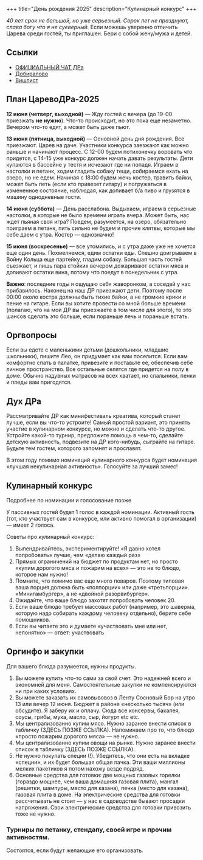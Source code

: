 +++
title="День рождения 2025"
description="Кулинарный конкурс"
+++

_40 лет срок не большой, но уже серьезный. Сорок лет не празднуют, слава богу что я не суеверный._ Если можешь уверенно отличить Царева среди гостей, ты приглашен. Бери с собой жену/мужа и детей.

Ссылки
---

- [ОФИЦИАЛЬНЫЙ ЧАТ ДРа](https://t.me/+WHOb0ICG5RZkNGYy)
- [Добиралово](https://leotsarev.ru/personal/korvet/)
- [Вишлист](https://leotsarev.ru/personal/wishlist/leo/)
<!-- - [Чат, где обсуждают подарки](https://t.me/+ZfMzbkxf5tljMTUy) -->

План ЦаревоДРа-2025
---

**12 июня (четверг, выходной)** — Жду гостей с вечера (до 19-00 приезжать **не нужно**). Что-то происходит, но это пока еще незаметно. Вечером что-то едят, а может быть даже пьют.

**13 июня (пятница, выходной)** — Основной день дня рождения. Все приезжают. Царев на даче. Участники конкурса заезжают как можно раньше и начинают процесс. С 12-00 будем потихонечку воровать что придется, с 14-15 уже конкурс должен начать давать результаты. Дети купаются в бассейне у тестя и исчезают где ни попадя. Играем в настолки и петанк, ходим гладить собаку тещи, собираемся ехать на озеро, но не едем. Начиная с 18:00 будем жечь костер, травить байки, может быть петь (если кто привезет гитару) и погружаться в измененное состояние, наблюдая, как допивает б/а пиво и грузятся в машину однодневные гости.

**14 июня (суббота)** — День расслабона. Выдыхаем, играем в серьезные настолки, в которые не было времени играть вчера. Может быть, нас ждет пьяная своя игра? Поедем, разумеется, на озеро, обязательно поиграем в петанк, пить сильно не будем и прочие клятвы, которые мы себе даем с утра. Костер — однозначно!

**15 июня (воскресенье)** — все утомились, и с утра даже уже не хочется еще один день. Похмеляемся, едим остатки еды. Спешно доигрываем в Войну Кольца еще партейку, гладим собаку. Большая часть гостей съезжает, и лишь пара стойких вечером дожаривают остатки мяса и допивают остатки вина, потому что поедут в понедельник с утра.

**Важно**: последние годы я ощущаю себя жаворонком, а соседей у нас прибавилось. Наконец на наш ДР приезжают дети. Поэтому после 00:00 около костра должны быть тихие байки, а не громкие крики и пение на гитаре. Если вы хотите провести со мной больше времени (полагаю, что на мой ДР вы приезжаете в том числе для этого), то это шансов сделать это больше, если пораньше лечь и пораньше встать.

Оргвопросы
---
Если вы едете с маленькими детьми (дошкольники, младшие школьники), пишите Лео, он придумает как вам поселится. Если вам комфортно спать в палатке, привезите и поставьте ее, обеспечив себе личное пространство. Все остальные селятся где придется на полу в доме. Обычно надувных матрасов на всех хватает, но спальники, пенки и пледы вам пригодятся. 


Дух ДРа
---

Рассматривайте ДР как минифестиваль креатива, который станет лучше, если вы что-то устроите! Самый простой вариант, это принять участие в кулинарном конкурсе, но можно и сделать что-то другое. Устройте какой-то турнир, предложите помощь в чем-то, сделайте детскую активность, подвезите на ДР кого-нибудь, сыграйте на гитаре. Будьте тем гостем, которого запомнят и прославят.

В этом году помимо номинаций кулинарного конкурса будет номинация «лучшая некулинарная активность». Голосуйте за лучший замес! 

Кулинарный конкурс
---

Подробнее по номинации и голосование позже

<!-- 
Проходит в этом году по номинациям:

1. Еда в среду (для тех, кто приедет в среду)
1. Ужин в пятницу / ланч в субботу (с вечера пятницы до 12-00). 
2. Салат / закуски в субботу.
3. Главное блюдо субботы (если их будет много поделим на «гриль» и «негриль»)
4. Детская номинация (повар младше 14 лет)
5. лучшая некулинарная активность

-->

У пассивных гостей будет 1 голос в каждой номинации. Активный гость (тот, кто участвует сам в конкурсе, или активно помогал в организации) — имеет 2 голоса.

Советы про кулинарный конкурс:
1. Выпендривайтесь, экспериментируйте! «Я давно хотел попробовать» лучше, чем «делаю каждый раз»
2. Прямых ограничений на бюджет по продуктам нет, но просто «купим дорогого мяса и пожарим на всех» — это не то блюдо, которое нам нужно!
3. Помните, что помимо вас еще много поваров. Поэтому типовая ваша порция должна быть «полпорции» или даже «третьпорции». «Минигамбургер», а не «двойной разорвибургер». 
4. Ожидайте, что ваше блюдо захотят попробовать человек 20.
5. Если ваше блюдо требует массовых работ (например, это шаверма, которую надо собирать каждому человеку отдельно), берите себе помощников.
6. Если вы читаете это и думаете «участвовать мне или нет, непонятно» — ответ: участвовать

Оргинфо и закупки
---

Для вашего блюда разумеется, нужны продукты. 
1. Вы можете купить что-то сами за свой счет. Это надежней всего и экономней для меня. Самостоятельные закупки не компенсируются ни при каких условиях.
1. Вы можете заказать их самовывовоз в Ленту Сосновый Бор на утро 13 или вечер 12 июня. Бюджет в районе «несколько тысяч» (или обсудите). Я заберу их и оплачу. Сюда все консервы, бакалея, соусы, грибы, мука, масло, сыр, йогурт etc etc. 
2. Мы централизованно купим мясо. Нужно заранее внести список в табличку (ЗДЕСЬ ПОЗЖЕ ССЫЛКА). Напоминаем про то, что блюдо «просто пожарим дорогого мяса» — не нужно.
3. Мы централизованно купим овощи на рынке. Нужно заранее внести список в табличку (ЗДЕСЬ ПОЗЖЕ ССЫЛКА). 
5. Не нужно покупать специи (!). Убедитесь, что они есть на вкладке «специи», и их будет большая общая пачка. Эти ваши миллионы мелких пакетиков я потом нахожу везде подряд.
6. Основные средства для готовки: две мощных газовых горелки (гораздо мощнее, чем ваша домашняя газовая плита), мангал (решетки, шампуры, место для казана), печка (место для казана), газовая плита в доме. На электрические средства для готовки рассчитывать не стоит — у нас в садоводстве бывают просадки напряжения. Свои электрические средства для готовки привозить тоже не нужно.

### Турниры по петанку, стендапу, своей игре и прочим активностям.

Состоятся, если будут желающие его организовать. 